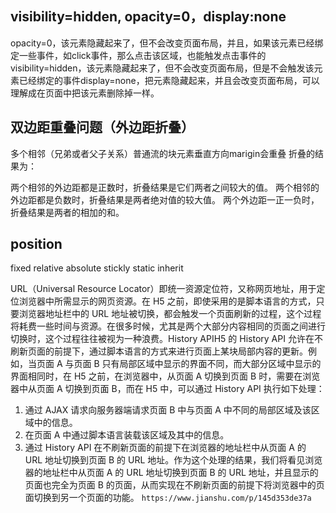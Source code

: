 ## visibility=hidden, opacity=0，display:none

opacity=0，该元素隐藏起来了，但不会改变页面布局，并且，如果该元素已经绑定一些事件，如click事件，那么点击该区域，也能触发点击事件的visibility=hidden，该元素隐藏起来了，但不会改变页面布局，但是不会触发该元素已经绑定的事件display=none，把元素隐藏起来，并且会改变页面布局，可以理解成在页面中把该元素删除掉一样。

## 双边距重叠问题（外边距折叠）

多个相邻（兄弟或者父子关系）普通流的块元素垂直方向marigin会重叠
折叠的结果为：

两个相邻的外边距都是正数时，折叠结果是它们两者之间较大的值。
两个相邻的外边距都是负数时，折叠结果是两者绝对值的较大值。
两个外边距一正一负时，折叠结果是两者的相加的和。

## position

fixed  relative  absolute  stickly  static  inherit

URL（Universal Resource Locator）即统一资源定位符，又称网页地址，用于定位浏览器中所需显示的网页资源。在 H5 之前，即使采用的是脚本语言的方式，只要浏览器地址栏中的 URL 地址被切换，都会触发一个页面刷新的过程，这个过程将耗费一些时间与资源。在很多时候，尤其是两个大部分内容相同的页面之间进行切换时，这个过程往往被视为一种浪费。History APIH5 的 History API 允许在不刷新页面的前提下，通过脚本语言的方式来进行页面上某块局部内容的更新。例如，当页面 A 与页面 B 只有局部区域中显示的界面不同，而大部分区域中显示的界面相同时，在 H5 之前，在浏览器中，从页面 A 切换到页面 B 时，需要在浏览器中从页面 A 切换到页面 B，而在 H5 中，可以通过 History API 执行如下处理：
1. 通过 AJAX 请求向服务器端请求页面 B 中与页面 A 中不同的局部区域及该区域中的信息。
2. 在页面 A 中通过脚本语言装载该区域及其中的信息。
3. 通过 History API 在不刷新页面的前提下在浏览器的地址栏中从页面 A 的 URL 地址切换到页面 B 的 URL 地址。作为这个处理的结果，我们将看见浏览器的地址栏中从页面 A 的 URL 地址切换到页面 B 的 URL 地址，并且显示的页面也完全为页面 B 的页面，从而实现在不刷新页面的前提下将浏览器中的页面切换到另一个页面的功能。
`https://www.jianshu.com/p/145d353de37a`
